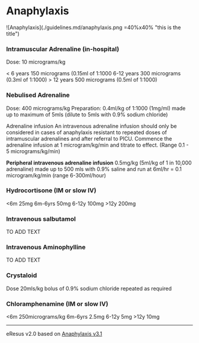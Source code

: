 # Anaphylaxis
![Anaphylaxis](./guidelines.md/anaphylaxis.png =40%x40% "this is the title")


### Intramuscular Adrenaline (in-hospital)
Dose:   			10 micrograms/kg

< 6 years 150 micrograms (0.15ml of 1:1000
6-12 years 300 micrograms (0.3ml of 1:1000) 
\> 12 years 500 micrograms (0.5ml of 1:1000) 

### Nebulised Adrenaline
Dose: 			400 micrograms/kg
Preparation: 	0.4ml/kg of 1:1000 (1mg/ml) made up to maximum of 5mls (dilute to 5mls with 0.9% sodium chloride)

Adrenaline infusion
An intravenous adrenaline infusion should only be considered in cases of anaphylaxis resistant to repeated doses of intramuscular adrenalines and after referral to PICU.
Commence the adrenaline infusion at 1 microgram/kg/min and titrate to effect. (Range 0.1 - 5 micrograms/kg/min)

__Peripheral intravenous adrenaline infusion__
0.5mg/kg (5ml/kg of 1 in 10,000 adrenaline) made up to 500 mls with 0.9% saline and run at 6ml/hr = 0.1 microgram/kg/min (range 6-300ml/hour)

### Hydrocortisone (IM or slow IV)
<6m	25mg
6m-6yrs	50mg
6-12y		100mg
\>12y 200mg

### Intravenous salbutamol
TO ADD TEXT
### Intravenous Aminophylline
TO ADD TEXT

### Crystaloid
Dose 20mls/kg bolus of 0.9% sodium chloride  repeated as required

### Chloramphenamine (IM or slow IV)
<6m	250micrograms/kg
6m-6yrs	2.5mg
6-12y		5mg
\>12y 10mg

--- 
eResus v2.0 based on [Anaphylaxis v3.1](http://workspaces/sites/Teams/ChildrensEmergencyDepartment/guidelines/BCH_guidelines/1/index.html#14843)